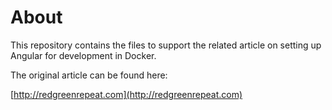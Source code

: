 # About

This repository contains the files to support the related article on
setting up Angular for development in Docker.

The original article can be found here:

[http://redgreenrepeat.com](http://redgreenrepeat.com)
